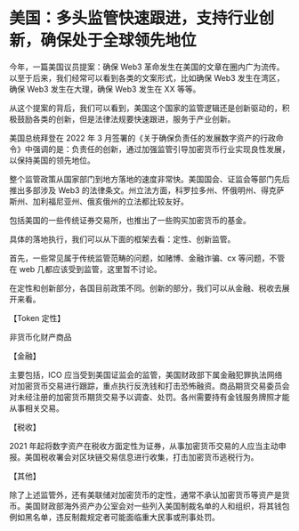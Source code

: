 # 美国：多头监管快速跟进，支持行业创新，确保处于全球领先地位

今年，一篇美国议员提案：确保 Web3 革命发生在美国的文章在圈内广为流传。以至于后来，我们经常可以看到各类的文案形式，比如确保 Web3 发生在湾区，确保 Web3 发生在大理，确保 Web3 发生在 XX 等等。

从这个提案的背后，我们可以看到，美国这个国家的监管逻辑还是创新驱动的，积极鼓励各类的创新，但是法律法规要快速跟进，服务于产业创新。

美国总统拜登在 2022 年 3 月签署的《关于确保负责任的发展数字资产的行政命令》中强调的是：负责任的创新，通过加强监管引导加密货币行业实现良性发展，以保持美国的领先地位。

整个监管政策从国家部门到地方落地的速度非常快。美国国会、证监会等部门先后推出多部涉及 Web3 的法律条文。州立法方面，科罗拉多州、怀俄明州、得克萨斯州、加利福尼亚州、俄亥俄州的立法都比较友好。

包括美国的一些传统证券交易所，也推出了一些购买加密货币的基金。

具体的落地执行，我们可以从下面的框架去看：定性、创新监管。

首先，一些常见属于传统监管范畴的问题，如赌博、金融诈骗、cx 等问题，不管在 web 几都应该受到监管，这里暂不讨论。

在定性和创新部分，各国目前政策不同。创新的部分，我们可以从金融、税收去展开来看。

【Token 定性】

非货币化财产商品

【金融】

主要包括，ICO 应当受到美国证监会的监管，美国财政部下属金融犯罪执法网络对加密货币交易进行跟踪，重点执行反洗钱和打击恐怖融资。商品期货交易委员会对未经注册的加密货币期货交易予以调查、处罚。各州需要持有金钱服务牌照才能从事相关交易。

【税收】

2021 年起将数字资产在税收方面定性为证券，从事加密货币交易的人应当主动申报。美国税收署会对区块链交易信息进行收集，打击加密货币逃税行为。

【其他】

除了上述监管外，还有美联储对加密货币的定性，通常不承认加密货币等资产是货币。美国财政部海外资产办公室会对一些列入美国制裁名单的人和组织，将其钱包例如黑名单，违反制裁规定者可能面临重大民事或刑事处罚。